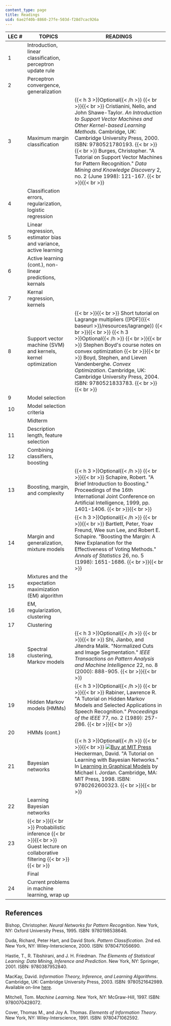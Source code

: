 ```yaml
---
content_type: page
title: Readings
uid: 6ae2f40b-8860-27fe-503d-f28d7cac926a
---
```


| LEC # | TOPICS | READINGS |
| --- | --- | --- |
| 1 | Introduction, linear classification, perceptron update rule | &nbsp; |
| 2 | Perceptron convergence, generalization | &nbsp; |
| 3 | Maximum margin classification | {{< h 3 >}}Optional{{< /h >}} {{< br >}}{{< br >}} Cristianini, Nello, and John Shawe-Taylor. _An Introduction to Support Vector Machines and Other Kernel-based Learning Methods_. Cambridge, UK: Cambridge University Press, 2000. ISBN: 9780521780193. {{< br >}}{{< br >}} Burges, Christopher. "A Tutorial on Support Vector Machines for Pattern Recognition." _Data Mining and Knowledge Discovery_ 2, no. 2 (June 1998): 121-167. {{< br >}}{{< br >}}  |
| 4 | Classification errors, regularization, logistic regression | &nbsp; |
| 5 | Linear regression, estimator bias and variance, active learning | &nbsp; |
| 6 | Active learning (cont.), non-linear predictions, kernals | &nbsp; |
| 7 | Kernal regression, kernels | &nbsp; |
| 8 | Support vector machine (SVM) and kernels, kernel optimization |  {{< br >}}{{< br >}} Short tutorial on Lagrange multipliers ([PDF]({{< baseurl >}}/resources/lagrange)) {{< br >}}{{< br >}} {{< h 3 >}}Optional{{< /h >}} {{< br >}}{{< br >}} Stephen Boyd's course notes on convex optimization {{< br >}}{{< br >}} Boyd, Stephen, and Lieven Vandenberghe. _Convex Optimization_. Cambridge, UK: Cambridge University Press, 2004. ISBN: 9780521833783. {{< br >}}{{< br >}}  |
| 9 | Model selection | &nbsp; |
| 10 | Model selection criteria | &nbsp; |
| &nbsp; | Midterm | &nbsp; |
| 11 | Description length, feature selection | &nbsp; |
| 12 | Combining classifiers, boosting | &nbsp; |
| 13 | Boosting, margin, and complexity | {{< h 3 >}}Optional{{< /h >}} {{< br >}}{{< br >}} Schapire, Robert. "A Brief Introduction to Boosting." Proceedings of the 16th International Joint Conference on Artificial Intelligence, 1999, pp. 1401-1406. {{< br >}}{{< br >}}  |
| 14 | Margin and generalization, mixture models | {{< h 3 >}}Optional{{< /h >}} {{< br >}}{{< br >}} Bartlett, Peter, Yoav Freund, Wee sun Lee, and Robert E. Schapire. "Boosting the Margin: A New Explanation for the Effectiveness of Voting Methods." _Annals of Statistics_ 26, no. 5 (1998): 1651-1686. {{< br >}}{{< br >}}  |
| 15 | Mixtures and the expectation maximization (EM) algorithm | &nbsp; |
| 16 | EM, regularization, clustering | &nbsp; |
| 17 | Clustering | &nbsp; |
| 18 | Spectral clustering, Markov models | {{< h 3 >}}Optional{{< /h >}} {{< br >}}{{< br >}} Shi, Jianbo, and Jitendra Malik. "Normalized Cuts and Image Segmentation." _IEEE Transactions on Pattern Analysis and Machine Intelligence_ 22, no. 8 (2000): 888-905. {{< br >}}{{< br >}}  |
| 19 | Hidden Markov models (HMMs) | {{< h 3 >}}Optional{{< /h >}} {{< br >}}{{< br >}} Rabiner, Lawrence R. "A Tutorial on Hidden Markov Models and Selected Applications in Speech Recognition." _Proceedings of the IEEE_ 77, no. 2 (1989): 257-286. {{< br >}}{{< br >}}  |
| 20 | HMMs (cont.) | &nbsp; |
| 21 | Bayesian networks | {{< h 3 >}}Optional{{< /h >}} {{< br >}}{{< br >}} [![Buy at MIT Press](/images/mp_logo.gif)](https://mitpress.mit.edu/9780262600323) Heckerman, David. "A Tutorial on Learning with Bayesian Networks." In [Learning in Graphical Models](https://mitpress.mit.edu/9780262600323) by Michael I. Jordan. Cambridge, MA: MIT Press, 1998. ISBN: 9780262600323. {{< br >}}{{< br >}}  |
| 22 | Learning Bayesian networks | &nbsp; |
| 23 |  {{< br >}}{{< br >}} Probabilistic inference {{< br >}}{{< br >}} Guest lecture on collaborative filtering {{< br >}}{{< br >}}  | &nbsp; |
| &nbsp; | Final | &nbsp; |
| 24 | Current problems in machine learning, wrap up |   

References
----------

Bishop, Christopher. _Neural Networks for Pattern Recognition_. New York, NY: Oxford University Press, 1995. ISBN: 9780198538646.

Duda, Richard, Peter Hart, and David Stork. _Pattern Classification_. 2nd ed. New York, NY: Wiley-Interscience, 2000. ISBN: 9780471056690.

Hastie, T., R. Tibshirani, and J. H. Friedman. _The Elements of Statistical Learning: Data Mining, Inference and Prediction_. New York, NY: Springer, 2001. ISBN: 9780387952840.

MacKay, David. _Information Theory, Inference, and Learning Algorithms_. Cambridge, UK: Cambridge University Press, 2003. ISBN: 9780521642989. Available on-line [here](http://www.inference.phy.cam.ac.uk/mackay/itila/book.html).

Mitchell, Tom. _Machine Learning_. New York, NY: McGraw-Hill, 1997. ISBN: 9780070428072.

Cover, Thomas M., and Joy A. Thomas. _Elements of Information Theory_. New York, NY: Wiley-Interscience, 1991. ISBN: 9780471062592.